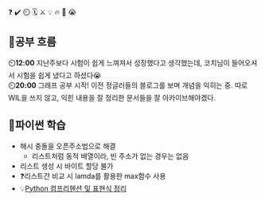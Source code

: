 ❓ ✔️ ⏲️ 🗓️ ⚔️ 💡 🔥 🎵 😭

## 🧠공부 흐름
⏲️**12:00** 지난주보다 시험이 쉽게 느껴져서 성장했다고 생각했는데, 코치님이 들어오셔서 시험을 쉽게 냈다고 하셨다😭  
⏲️**20:00** 그래프 공부 시작! 이전 정글러들의 블로그를 보며 개념을 익히는 중. 따로 WIL을 쓰지 않고, 익힌 내용을 잘 정리한 문서들을 잘 아카이브해야겠다.

## 🐍파이썬 학습
- 해시 충돌을 오픈주소법으로 해결
    - 리스트처럼 동적 배열이라, 빈 주소가 없는 경우는 없음
- 리스트 생성 시 바이트 할당 불가
- ❓리스트간 비교 시 lamda를 활용한 max함수 사용
- 💡[Python 컴프리헨션 및 표현식 정리](https://unused.tistory.com/207) 